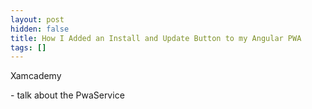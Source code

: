```yaml
---
layout: post
hidden: false
title: How I Added an Install and Update Button to my Angular PWA
tags: []
---
```

Xamcademy

\- talk about the PwaService
